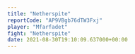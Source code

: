 ```yaml
---
title: "Netherspite"
reportCode: "AP9VBgb76dTW3Fxj"
player: "Mfarfadet"
fight: "Netherspite"
date: 2021-08-30T19:10:09.637000+00:00
---
```

